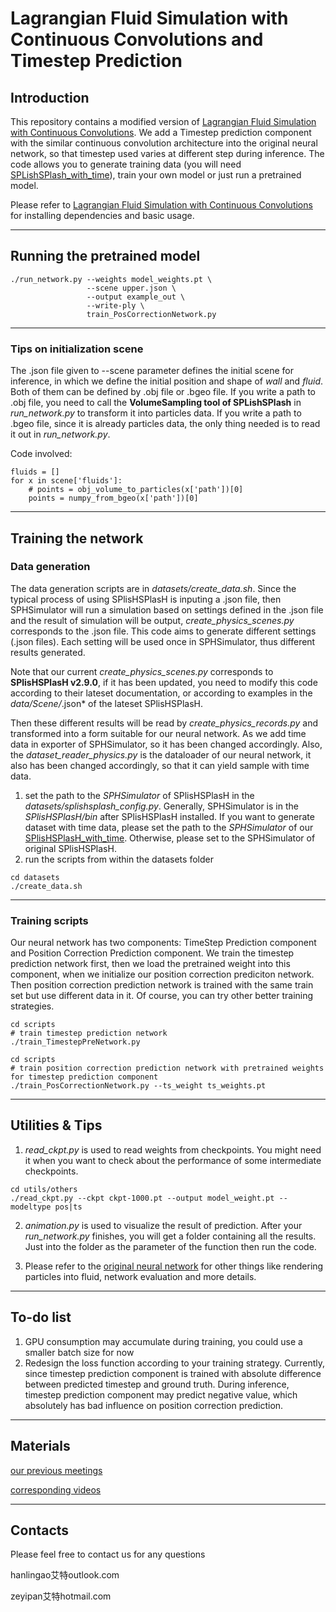 # Lagrangian Fluid Simulation with Continuous Convolutions and Timestep Prediction
## Introduction
This repository contains a modified version of [Lagrangian Fluid Simulation with Continuous Convolutions](https://github.com/intel-isl/DeepLagrangianFluids). We add a Timestep prediction component with the similar continuous convolution architecture into the original neural network, so that timestep used varies at different step during inference. The code allows you to generate training data (you will need [SPLishSPlash_with_time](https://github.com/horizon-research/SPlisHSPlasH_with_time.git)), train your own model or just run a pretrained model.

Please refer to [Lagrangian Fluid Simulation with Continuous Convolutions](https://github.com/intel-isl/DeepLagrangianFluids) for installing dependencies and basic usage.
______
## Running the pretrained model
```
./run_network.py --weights model_weights.pt \
                 --scene upper.json \
                 --output example_out \
                 --write-ply \
                 train_PosCorrectionNetwork.py
```
____
### Tips on initialization scene
The .json file given to --scene parameter defines the initial scene for inference, in which we define the initial position and shape of *wall* and *fluid*. Both of them can be defined by .obj file or .bgeo file. If you write a path to .obj file, you need to call the **VolumeSampling tool of SPLishSPlash** in *run_network.py* to transform it into particles data. If you write a path to .bgeo file, since it is already particles data, the only thing needed is to read it out in *run_network.py*.

Code involved:
```
fluids = []
for x in scene['fluids']:
    # points = obj_volume_to_particles(x['path'])[0]
    points = numpy_from_bgeo(x['path'])[0]
```
____
## Training the network
### Data generation 

The data generation scripts are in *datasets/create_data.sh*. Since the typical process of using SPlisHSPlasH is inputing a .json file, then SPHSimulator will run a simulation based on settings defined in the .json file and the result of simulation will be output, *create_physics_scenes.py* corresponds to the .json file. This code aims to generate different settings (.json files). Each setting will be used once in SPHSimulator, thus different results generated. 

Note that our current *create_physics_scenes.py* corresponds to **SPlisHSPlasH v2.9.0**, if it has been updated, you need to modify this code according to their lateset documentation, or according to examples in the *data/Scene/*.json* of the lateset SPlisHSPlasH. 

Then these different results will be read by *create_physics_records.py* and transformed into a form suitable for our neural network. As we add time data in exporter of SPHSimulator, so it has been changed accordingly. Also, the *dataset_reader_physics.py* is the dataloader of our neural network, it also has been changed accordingly, so that it can yield sample with time data. 

1. set the path to the *SPHSimulator* of SPlisHSPlasH in the *datasets/splishsplash_config.py*. Generally, SPHSimulator is in the *SPlisHSPlasH/bin* after SPlisHSPlasH installed. If you want to generate dataset with time data, please set the path to the *SPHSimulator* of our [SPlisHSPlasH_with_time](https://github.com/horizon-research/SPlisHSPlasH_with_time.git). Otherwise, please set to the SPHSimulator of original SPlisHSPlasH.
2. run the scripts from within the datasets folder
```
cd datasets
./create_data.sh
```
____
### Training scripts
Our neural network has two components: TimeStep Prediction component and Position Correction Prediction component. We train the timestep prediction network first, then we load the pretrained weight into this component, when we initialize our position correction prediciton network. Then position correction prediction network is trained with the same train set but use different data in it. Of course, you can try other better training strategies.

```
cd scripts
# train timestep prediction network
./train_TimestepPreNetwork.py
```
```
cd scripts
# train position correction prediction network with pretrained weights for timestep prediction component
./train_PosCorrectionNetwork.py --ts_weight ts_weights.pt
```
____
## Utilities & Tips
1. *read_ckpt.py* is used to read weights from checkpoints. You might need it when you want to check about the performance of some intermediate checkpoints. 
```
cd utils/others
./read_ckpt.py --ckpt ckpt-1000.pt --output model_weight.pt --modeltype pos|ts
```
2. *animation.py* is used to visualize the result of prediction. After your *run_network.py* finishes, you will get a folder containing all the results. Just into the folder as the parameter of the function then run the code.

3. Please refer to the [original neural network](https://github.com/intel-isl/DeepLagrangianFluids) for other things like rendering particles into fluid, network evaluation and more details.
____
## To-do list
1. GPU consumption may accumulate during training, you could use a smaller batch size for now
2. Redesign the loss function according to your training strategy. Currently, since timestep prediction component is trained with absolute difference between predicted timestep and ground truth. During inference, timestep prediction component may predict negative value, which absolutely has bad influence on position correction prediction.
___
## Materials
[our previous meetings](https://drive.google.com/drive/folders/1fcvJHtZU4Joo9z6-J8NeL-u6gXXDSKb8?usp=sharing)

[corresponding videos](https://drive.google.com/drive/folders/1tZnBEz900CDmCtcEg5tLgE47LYRQDMlg?usp=sharing) 
___
## Contacts
Please feel free to contact us for any questions

hanlingao艾特outlook.com

zeyipan艾特hotmail.com
